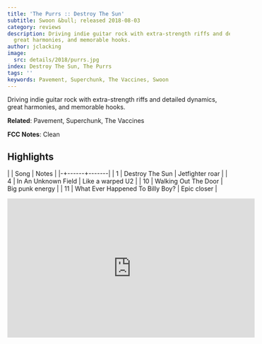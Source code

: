 ```yaml
---
title: 'The Purrs :: Destroy The Sun'
subtitle: Swoon &bull; released 2018-08-03
category: reviews
description: Driving indie guitar rock with extra-strength riffs and detailed dynamics,
  great harmonies, and memorable hooks.
author: jclacking
image:
  src: details/2018/purrs.jpg
index: Destroy The Sun, The Purrs
tags: ''
keywords: Pavement, Superchunk, The Vaccines, Swoon
---
```

Driving indie guitar rock with extra-strength riffs and detailed dynamics, great harmonies, and memorable hooks.<!--more-->

**Related**: Pavement, Superchunk, The Vaccines

**FCC Notes**: Clean

## Highlights

| | Song | Notes |
|-+------+-------|
| 1 | Destroy The Sun | Jetfighter roar |
| 4 | In An Unknown Field | Like a warped U2 |
| 10 | Walking Out The Door | Big punk energy |
| 11 | What Ever Happened To Billy Boy? | Epic closer |

<div class="tlo-detail-video"><iframe width="560" height="315" src="https://www.youtube.com/embed/ftbWYFbNF00" frameborder="0" allow="autoplay; encrypted-media" allowfullscreen></iframe></div>

